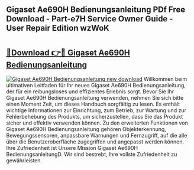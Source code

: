 ## Gigaset Ae690H Bedienungsanleitung PDf Free Download - Part-e7H Service Owner Guide - User Repair Edition wzWoK

# <h2><a href="http://df59om.blite.top/?on=Gigaset+Ae690H+Bedienungsanleitung">🔗Download 👉🔴 Gigaset Ae690H Bedienungsanleitung</a></h2>

[![Gigaset Ae690H Bedienungsanleitung new download](https://i.imgur.com/lujVjoI.png)](http://df59om.blite.top/?on=Gigaset+Ae690H+Bedienungsanleitung)
Willkommen beim ultimativen Leitfaden für Ihr neues Gigaset Ae690H Bedienungsanleitung, der für ein reibungsloses und effizientes Erlebnis sorgt. Bevor Sie Ihr Gigaset Ae690H Bedienungsanleitung verwenden, nehmen Sie sich bitte einen Moment Zeit, um dieses Handbuch sorgfältig zu lesen. Es enthält wichtige Informationen zur Einrichtung, zum Betrieb, zur Wartung und zur Fehlerbehebung des Produkts, um sicherzustellen, dass Sie das Produkt sicher und effektiv verwenden können. Zu den erweiterten Funktionen von Gigaset Ae690H Bedienungsanleitung gehören Objekterkennung, Bewegungssensoren, anpassbare Warnungen und Fernzugriff, auf die alle über die Benutzeroberfläche zugegriffen und angepasst werden können. Ihre Zufriedenheit ist Unsere Mission Gigaset Ae690H BedienungsanleitungD. Wir sind bestrebt, Ihre vollste Zufriedenheit zu gewährleisten.

